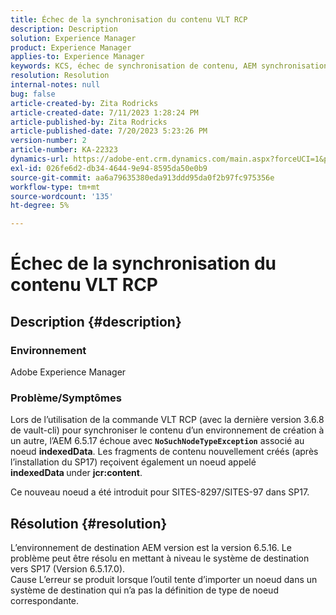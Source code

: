 ```yaml
---
title: Échec de la synchronisation du contenu VLT RCP
description: Description
solution: Experience Manager
product: Experience Manager
applies-to: Experience Manager
keywords: KCS, échec de synchronisation de contenu, AEM synchronisation de contenu
resolution: Resolution
internal-notes: null
bug: false
article-created-by: Zita Rodricks
article-created-date: 7/11/2023 1:28:24 PM
article-published-by: Zita Rodricks
article-published-date: 7/20/2023 5:23:26 PM
version-number: 2
article-number: KA-22323
dynamics-url: https://adobe-ent.crm.dynamics.com/main.aspx?forceUCI=1&pagetype=entityrecord&etn=knowledgearticle&id=126207cc-ee1f-ee11-9cbe-6045bd006239
exl-id: 026fe6d2-db34-4644-9e94-8595da50e0b9
source-git-commit: aa6a79635380eda913ddd95da0f2b97fc975356e
workflow-type: tm+mt
source-wordcount: '135'
ht-degree: 5%

---
```


# Échec de la synchronisation du contenu VLT RCP

## Description {#description}


### Environnement

Adobe Experience Manager

### Problème/Symptômes

Lors de l’utilisation de la commande VLT RCP (avec la dernière version 3.6.8 de vault-cli) pour synchroniser le contenu d’un environnement de création à un autre, l’AEM 6.5.17 échoue avec <b>`NoSuchNodeTypeException`</b> associé au noeud <b>indexedData</b>. Les fragments de contenu nouvellement créés (après l’installation du SP17) reçoivent également un noeud appelé<b> indexedData </b>under <b>jcr:content</b>.

Ce nouveau noeud a été introduit pour SITES-8297/SITES-97 dans SP17.


## Résolution {#resolution}


L’environnement de destination AEM version est la version 6.5.16. Le problème peut être résolu en mettant à niveau le système de destination vers SP17 (Version 6.5.17.0).
<br>Cause L’erreur se produit lorsque l’outil tente d’importer un noeud dans un système de destination qui n’a pas la définition de type de noeud correspondante.
